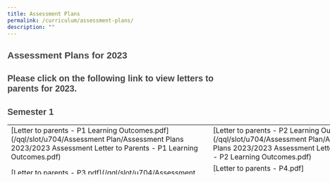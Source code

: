```yaml
---
title: Assessment Plans
permalink: /curriculum/assessment-plans/
description: ""
---
```

## <font color="#444444"><font face="arial, sans-serif">Assessment Plans for 2023</font>  
</font>

<div>

## <span style="background-color: initial; font-size: 0.9375em;"><font face="arial, sans-serif" color="#444444">Please click on the following link to view letters to parents for 2023.</font></span>

<div><font size="4" face="arial, sans-serif"><span class="aBn" data-term="goog_376430019" tabindex="0" style="border-bottom: 1px dashed rgb(204, 204, 204); position: relative; top: -2px; z-index: 0; color: rgb(34, 34, 34);"><span class="aQJ" style="position: relative; top: 2px; z-index: -1;">  
</span></span></font></div>

<div><font face="arial, sans-serif" size="4"><span class="aBn" data-term="goog_376430019" tabindex="0" style="border-bottom: 1px dashed rgb(204, 204, 204); position: relative; top: -2px; z-index: 0; color: rgb(34, 34, 34);"><span class="aQJ" style="position: relative; top: 2px; z-index: -1;"></span></span></font></div>

## <span style="background-color: initial; font-size: 0.9375em;"><font color="#444444" face="arial, sans-serif">Semester 1</font></span>

<div>

<table class="ive_eobj_center iveo_table ives_tab_zen" style="width: 835px; height: 113px;">

<tbody>

<tr>

<td style="text-align: left; width: 462px;">[Letter to parents - P1 Learning Outcomes.pdf](/qql/slot/u704/Assessment Plan/Assessment Plans 2023/2023 Assessment Letter to Parents - P1 Learning Outcomes.pdf)  
</td>

<td style="text-align: left; width: 373px;">[Letter to parents - P2 Learning Outcomes.pdf](/qql/slot/u704/Assessment Plan/Assessment Plans 2023/2023 Assessment Letter to Parents - P2 Learning Outcomes.pdf)  
</td>

</tr>

<tr>

<td style="text-align: left; width: 60px;">[Letter to parents - P3.pdf](/qql/slot/u704/Assessment Plan/Assessment Plans 2023/2023 Assessment Letter to Parents - P3 Semester 1.pdf)  
</td>

<td style="text-align: left; width: 60px;">[Letter to parents - P4.pdf](/qql/slot/u704/Assessment Plan/Assessment Plans 2023/2023 Assessment Letter to Parents - P4 Semester 1.pdf)  
</td>

</tr>

<tr>

<td style="text-align: left;">[Letter to parents - P5.pdf](/qql/slot/u704/Assessment Plan/Assessment Plans 2023/2023 Assessment Letter to Parents - P5 Semester 1.pdf)  
</td>

<td style="text-align: left;">[Letter to parents - P6.pdf](/qql/slot/u704/Assessment Plan/Assessment Plans 2023/2023 Assessment Letter to Parents - P6 Semester 1.pdf)  
</td>

</tr>

</tbody>

</table>

</div>

</div>